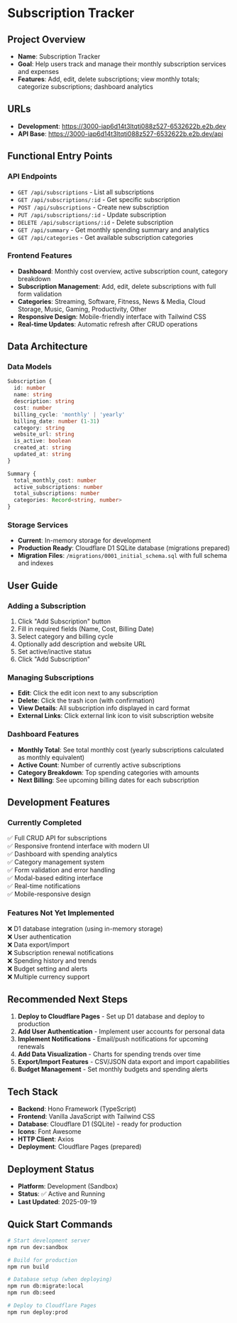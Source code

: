 # Subscription Tracker

## Project Overview
- **Name**: Subscription Tracker
- **Goal**: Help users track and manage their monthly subscription services and expenses
- **Features**: Add, edit, delete subscriptions; view monthly totals; categorize subscriptions; dashboard analytics

## URLs
- **Development**: https://3000-iap6d14t3ltqti088z527-6532622b.e2b.dev
- **API Base**: https://3000-iap6d14t3ltqti088z527-6532622b.e2b.dev/api

## Functional Entry Points

### API Endpoints
- `GET /api/subscriptions` - List all subscriptions
- `GET /api/subscriptions/:id` - Get specific subscription
- `POST /api/subscriptions` - Create new subscription
- `PUT /api/subscriptions/:id` - Update subscription
- `DELETE /api/subscriptions/:id` - Delete subscription
- `GET /api/summary` - Get monthly spending summary and analytics
- `GET /api/categories` - Get available subscription categories

### Frontend Features
- **Dashboard**: Monthly cost overview, active subscription count, category breakdown
- **Subscription Management**: Add, edit, delete subscriptions with full form validation
- **Categories**: Streaming, Software, Fitness, News & Media, Cloud Storage, Music, Gaming, Productivity, Other
- **Responsive Design**: Mobile-friendly interface with Tailwind CSS
- **Real-time Updates**: Automatic refresh after CRUD operations

## Data Architecture

### Data Models
```typescript
Subscription {
  id: number
  name: string
  description: string
  cost: number
  billing_cycle: 'monthly' | 'yearly'
  billing_date: number (1-31)
  category: string
  website_url: string
  is_active: boolean
  created_at: string
  updated_at: string
}

Summary {
  total_monthly_cost: number
  active_subscriptions: number
  total_subscriptions: number
  categories: Record<string, number>
}
```

### Storage Services
- **Current**: In-memory storage for development
- **Production Ready**: Cloudflare D1 SQLite database (migrations prepared)
- **Migration Files**: `/migrations/0001_initial_schema.sql` with full schema and indexes

## User Guide

### Adding a Subscription
1. Click "Add Subscription" button
2. Fill in required fields (Name, Cost, Billing Date)
3. Select category and billing cycle
4. Optionally add description and website URL
5. Set active/inactive status
6. Click "Add Subscription"

### Managing Subscriptions
- **Edit**: Click the edit icon next to any subscription
- **Delete**: Click the trash icon (with confirmation)
- **View Details**: All subscription info displayed in card format
- **External Links**: Click external link icon to visit subscription website

### Dashboard Features
- **Monthly Total**: See total monthly cost (yearly subscriptions calculated as monthly equivalent)
- **Active Count**: Number of currently active subscriptions
- **Category Breakdown**: Top spending categories with amounts
- **Next Billing**: See upcoming billing dates for each subscription

## Development Features

### Currently Completed
✅ Full CRUD API for subscriptions  
✅ Responsive frontend interface with modern UI  
✅ Dashboard with spending analytics  
✅ Category management system  
✅ Form validation and error handling  
✅ Modal-based editing interface  
✅ Real-time notifications  
✅ Mobile-responsive design  

### Features Not Yet Implemented
❌ D1 database integration (using in-memory storage)  
❌ User authentication  
❌ Data export/import  
❌ Subscription renewal notifications  
❌ Spending history and trends  
❌ Budget setting and alerts  
❌ Multiple currency support  

## Recommended Next Steps
1. **Deploy to Cloudflare Pages** - Set up D1 database and deploy to production
2. **Add User Authentication** - Implement user accounts for personal data
3. **Implement Notifications** - Email/push notifications for upcoming renewals
4. **Add Data Visualization** - Charts for spending trends over time
5. **Export/Import Features** - CSV/JSON data export and import capabilities
6. **Budget Management** - Set monthly budgets and spending alerts

## Tech Stack
- **Backend**: Hono Framework (TypeScript)
- **Frontend**: Vanilla JavaScript with Tailwind CSS
- **Database**: Cloudflare D1 (SQLite) - ready for production
- **Icons**: Font Awesome
- **HTTP Client**: Axios
- **Deployment**: Cloudflare Pages (prepared)

## Deployment Status
- **Platform**: Development (Sandbox)
- **Status**: ✅ Active and Running
- **Last Updated**: 2025-09-19

## Quick Start Commands
```bash
# Start development server
npm run dev:sandbox

# Build for production
npm run build

# Database setup (when deploying)
npm run db:migrate:local
npm run db:seed

# Deploy to Cloudflare Pages
npm run deploy:prod
```